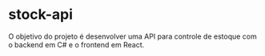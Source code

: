 # stock-api
O objetivo do projeto é desenvolver uma API para controle de estoque com o backend em C# e o frontend em React.

